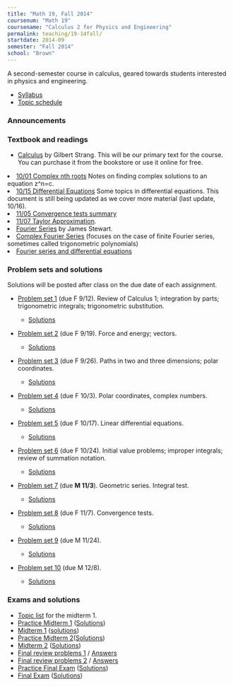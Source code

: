 ```yaml
---
title: "Math 19, Fall 2014"
coursenum: "Math 19"
coursename: "Calculus 2 for Physics and Engineering"
permalink: teaching/19-14fall/
startdate: 2014-09
semester: "Fall 2014"
school: "Brown"
---
```


A second-semester course in calculus, geared towards students interested in physics and engineering.

*   [Syllabus](syllabus.pdf)
*   [Topic schedule](schedule.pdf)

### Announcements

<!--<li>
There is no class on Friday this week (October 24). I will also not have my usual office hours on Thursday. You should either submit your assignment in conference or bring it to my mailbox on the first floor of the Kassar building by 3pm on Friday.
</li>--><!--<li>
My Thursday office hours will be at a different time this week (Thursday, October 2). They will be from 5pm-6pm instead of from 2:45 to 4.
</li>--><!--<li>
There is an error in the solution to problem 2 of problem set 3. The final answer should be multiplied by pi (as in the second-to-last line), to give approximately 139 seconds. Also, the boxed answer in problem 1(b) should be the value of d, not the value of distance. Thanks to those who found these!
</li>--><!--<li>
Lectures notes provided by students in the class will now be posted at the bottom of this page. Thanks to those students contributing!
</li>--><!-- <li>
The PSet 1 solutions had two errors (now fixed online): the answer to 10(d) is pi*C, not 2pi*C, and the answer to 11(a) had an extra factor of three. Thanks to those that pointed these out!
</li>
<li>
The classrooms have changed for this course. The 1pm section will now meet in Wilson 302, and the 2pm section will now meet in Wilson 305.
</li> -->

### Textbook and readings

*   [Calculus](http://ocw.mit.edu/resources/res-18-001-calculus-online-textbook-spring-2005/textbook/) by Gilbert Strang. This will be our primary text for the course. You can purchase it from the bookstore or use it online for free.

<li><a href="1001 Complex roots.pdf">10/01 Complex nth roots</a> Notes on finding complex solutions to an equation z^n=c.</li>
<li><a href="1015 DiffEq.pdf">10/15 Differential Equations</a> Some topics in differential equations. This document is still being updated as we cover more material (last update, 10/16).<li><a href="1105 Convergence test summary.pdf">11/05 Convergence tests summary</a></li><li><a href="1107 Taylor Approximation.pdf">11/07 Taylor Approximation</a>.</li><li><a href="Stewart_Fourier.pdf">Fourier Series</a> by James Stewart.</li><li><a href="1201 Complex Fourier Series.pdf">Complex Fourier Series</a> (focuses on the case of finite Fourier series, sometimes called trigonometric polynomials)
<li><a href="1203 Fourier DiffEq.pdf">Fourier series and differential equations</a></li>
</li></li>

### Problem sets and solutions

Solutions will be posted after class on the due date of each assignment.

*   [Problem set 1](pset1.pdf) (due F 9/12). Review of Calculus 1; integration by parts; trigonometric integrals; trigonometric substitution.
    
    *   [Solutions](pset1soln.pdf)
    
    
    
*   [Problem set 2](pset2.pdf) (due F 9/19). Force and energy; vectors.
    
    *   [Solutions](pset2soln.pdf)
    
    
    
*   [Problem set 3](pset3.pdf) (due F 9/26). Paths in two and three dimensions; polar coordinates.
    
    *   [Solutions](pset3soln.pdf)
    
    
    
*   [Problem set 4](pset4.pdf) (due F 10/3). Polar coordinates, complex numbers.
    
    *   [Solutions](pset4soln.pdf)
    
    
    
*   [Problem set 5](pset5.pdf) (due F 10/17). Linear differential equations.
    
    *   [Solutions](pset5soln.pdf)
    
    
    
*   [Problem set 6](pset6.pdf) (due F 10/24). Initial value problems; improper integrals; review of summation notation.
    
    *   [Solutions](pset6soln.pdf)
    
    
    
*   [Problem set 7](pset7.pdf) (due __M 11/3__). Geometric series. Integral test.
    
    *   [Solutions](pset7soln.pdf)
    
    
    
*   [Problem set 8](pset8.pdf) (due F 11/7). Convergence tests.
    
    *   [Solutions](pset8soln.pdf)
    
    
    
*   [Problem set 9](pset9.pdf) (due M 11/24).
    
    *   [Solutions](pset9soln.pdf)
    
    
    
*   [Problem set 10](pset10.pdf) (due M 12/8). 
    
    *   [Solutions](pset10soln.pdf)
    
    
    

### Exams and solutions

*   [Topic list](midterm1topics.pdf) for the midterm 1.
*   [Practice Midterm 1](practice1.pdf) ([Solutions](practice1soln.pdf))
*   [Midterm 1](midterm1.pdf) ([solutions](midterm1soln.pdf))
*   [Practice Midterm 2](midterm2practice.pdf)([Solutions](midterm2practiceSoln.pdf))
*   [Midterm 2](midterm2.pdf) ([Solutions](midterm2soln.pdf))
*   [Final review problems 1](review1.pdf) / [Answers](review1soln.pdf)
*   [Final review problems 2](review2.pdf) / [Answers](review2soln.pdf)
*   [Practice Final Exam](finalpractice.pdf) ([Solutions](finalpracticesoln.pdf))
*   [Final Exam](final.pdf) ([Solutions](finalsoln.pdf))

<!-- REMOVED to save storage on webspace.
<h3>Student notes</h3>
Students in the class have kindly provided their notes for the following lectures.
<ul>
<li><a href="notes/09_03.pdf">3 September</a> (Integration by parts)</li>
<li><a href="notes/09_08.pdf">8 September</a> (Resonance and trig. substitution)</li>
<li><a href="notes/09_12.pdf">12 September</a> (Work and energy)</li>
<li><a href="notes/09_15.pdf">15 September</a> (Vectors)</li>
<li><a href="notes/09_17.pdf">17 September</a> (Paths)</li>
<li><a href="notes/09_19.pdf">19 September</a> (Acceleration and g-force)</li>
<li><a href="notes/9_22.pdf">22 September</a> (<a href="notes/09_22A.pdf">more</a>) (Arc length, polar coordinates)</li>
<li><a href="notes/09_24.pdf">24 September</a> (Polar curves)
<li><a href="notes/09_26.pdf">26 September</a> (Conic sections; area in polar coordinates)</li>
<li><a href="notes/09_29.pdf">29 September</a> (Arc length in polar coordinates)</li>
<li><a href="notes/10_01.pdf">1 October</a> (Complex numbers)</li>
<li><a href="notes/10_03.pdf">03 October</a> (<a href="notes/10_03A.pdf">more</a>) (Linear differential equations)</li>
<li><a href="notes/10_15.pdf">15 October</a> (General solutions of differential equations)</li>
<li><a href="notes/10_17.pdf">17 October</a> (Separable differential equations)</li>
<li><a href="notes/10_20.pdf">20 October</a> (<a href="notes/10_20A.pdf">more</a>) (Non-homogeneous linear differential equations)</li>
<li><a href="notes/10_22.pdf">22 October</a> (<a href="notes/10_22A.pdf">more</a>) (Improper integrals)</li>
<li><a href="notes/10_27.pdf">27 October</a> (<a href="notes/10_27A.pdf">more</a>) (Geometric series)</li>
<li><a href="notes/10_29.pdf">29 October</a> (<a href="notes/10_29A.pdf">more</a>)  (Variations on geometric series; the integral test)</li>
<li><a href="notes/10_31.pdf">31 October</a> (<a href="notes/10_31A.pdf">more</a>)  (Integral and comparison tests)</li>
<li><a href="notes/11_03.pdf">3 November</a> (<a href="notes/11_03A.pdf">more</a>)  (Comparison and Ratio tests)</li>
<li><a href="notes/11_05.pdf">5 November</a> (Alternating series test)
<li><a href="notes/11_07.pdf">7 November</a> (Linear and quadratic approximation)
<li><a href="notes/11_10.pdf">10 November</a> (Taylor approximation)
<li><a href="notes/11_17.pdf">17 November</a> (Taylor series)
<li><a href="notes/11_19.pdf">19 November</a> (Taylor series, cont.)
<li><a href="notes/11_21.pdf">21 November</a> (Fourier series)
<li><a href="notes/11_24.pdf">24 November</a> (Fourier series examples)
<li><a href="notes/12_01.pdf">1 December</a> (Fourier series examples)</li>
<li><a href="notes/12_03.pdf">3 December</a> (Fourier series and differential equations)</li>
<li><a href="notes/12_05.pdf">5 December</a> (Fourier series and differential equations)</li>
</ul>
--
